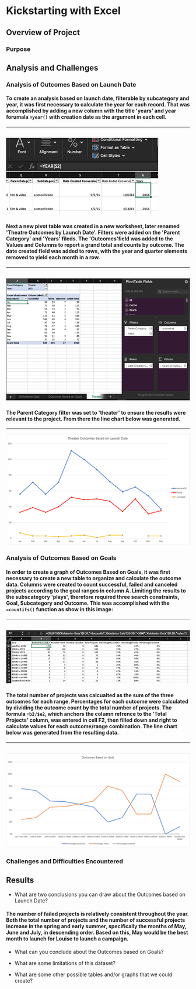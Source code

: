 # Kickstarting with Excel

## Overview of Project

### Purpose

## Analysis and Challenges

### Analysis of Outcomes Based on Launch Date

#### To create an analysis based on launch date, filterable by subcategory and year, it was first necessary to calculate the year for each record.  That was accomplished by adding a new column with the title 'years' and year forumala `=year()` with creation date as the argument in each cell.  
---
![ss1.png](/resources/ss1.png)
---
#### Next a new pivot table was created in a new worksheet, later renamed 'Theatre Outcomes by Launch Date'.  Filters were added on the 'Parent Category' and 'Years' fileds. The 'Outcomes'field was added to the Values and Columns to report a grand total and counts by outcome.  The date created field was added to rows, with the year and quarter elements removed to yield each month in a row. 
---
![ss1.png](/resources/ss2.png)
---
#### The Parent Category filter was set to 'theater' to ensure the results were relevant to the project.  From there the line chart below was generated.  
---
![Theater_Outcomes_vs_Launch.png](/resources/Theater_Outcomes_vs_Launch.png)

### Analysis of Outcomes Based on Goals
#### In order to create a graph of Outcomes Based on Goals, it was first necessary to create a new table to organize and calculate the outcome data.  Columns were created to count successful, failed and canceled projects according to the goal ranges in column A.  Limiting the results to the subscategory 'plays', therefore required three search constraints, Goal, Subcategory and Outcome.  This was accomplished with the `=countifs()` function as show in this image:
---
![ss3.png](/resources/ss3.png)
---
#### The total number of projects was calcualted as the sum of the three outcomes for each range.  Percentages for each outcome were calculated by dividing the outcome count by the total number of projects.  The formula `=b2/$e2`, which anchors the column refrence to the 'Total Projects' column, was entered in cell F2, then filled down and right to calculate values for each outcome/range combination.  The line chart below was generated from the resulting data.
---
![Outcomes_vs_Goals.png](/resources/Outcomes_vs_Goals.png)
---

### Challenges and Difficulties Encountered

## Results

- What are two conclusions you can draw about the Outcomes based on Launch Date?

#### The number of failed projects is relatively consistent throughout the year.  Both the total number of projects and the number of successful projects increase in the spring and early summer, specifically the months of May, June and July, in descending order.  Based on this, May would be the best month to launch for Louise to launch a campaign.
- What can you conclude about the Outcomes based on Goals?

- What are some limitations of this dataset?

- What are some other possible tables and/or graphs that we could create?
